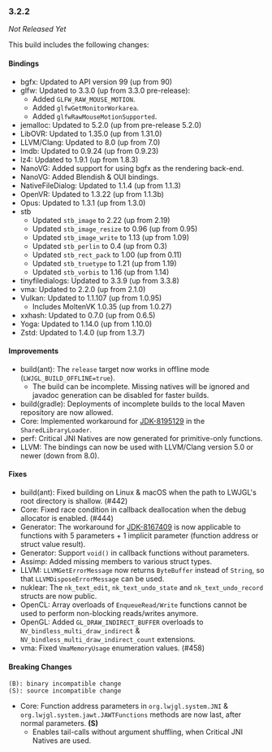 ### 3.2.2

_Not Released Yet_

This build includes the following changes:

#### Bindings

- bgfx: Updated to API version 99 (up from 90)
- glfw: Updated to 3.3.0 (up from 3.3.0 pre-release):
    * Added `GLFW_RAW_MOUSE_MOTION`.
    * Added `glfwGetMonitorWorkarea`.
    * Added `glfwRawMouseMotionSupported`.
- jemalloc: Updated to 5.2.0 (up from pre-release 5.2.0)
- LibOVR: Updated to 1.35.0 (up from 1.31.0)
- LLVM/Clang: Updated to 8.0 (up from 7.0)
- lmdb: Updated to 0.9.24 (up from 0.9.23)
- lz4: Updated to 1.9.1 (up from 1.8.3)
- NanoVG: Added support for using bgfx as the rendering back-end.
- NanoVG: Added Blendish & OUI bindings. 
- NativeFileDialog: Updated to 1.1.4 (up from 1.1.3)
- OpenVR: Updated to 1.3.22 (up from 1.1.3b)
- Opus: Updated to 1.3.1 (up from 1.3.0)
- stb
    * Updated `stb_image` to 2.22 (up from 2.19)
    * Updated `stb_image_resize` to 0.96 (up from 0.95)
    * Updated `stb_image_write` to 1.13 (up from 1.09)
    * Updated `stb_perlin` to 0.4 (up from 0.3)
    * Updated `stb_rect_pack` to 1.00 (up from 0.11)
    * Updated `stb_truetype` to 1.21 (up from 1.19)
    * Updated `stb_vorbis` to 1.16 (up from 1.14)
- tinyfiledialogs: Updated to 3.3.9 (up from 3.3.8)
- vma: Updated to 2.2.0 (up from 2.1.0)
- Vulkan: Updated to 1.1.107 (up from 1.0.95)
    * Includes MoltenVK 1.0.35 (up from 1.0.27)
- xxhash: Updated to 0.7.0 (up from 0.6.5)
- Yoga: Updated to 1.14.0 (up from 1.10.0)
- Zstd: Updated to 1.4.0 (up from 1.3.7)

#### Improvements

- build(ant): The `release` target now works in offline mode (`LWJGL_BUILD_OFFLINE=true`).
    * The build can be incomplete. Missing natives will be ignored and javadoc generation can be disabled for faster builds.
- build(gradle): Deployments of incomplete builds to the local Maven repository are now allowed.
- Core: Implemented workaround for [JDK-8195129](https://bugs.openjdk.java.net/browse/JDK-8195129) in the `SharedLibraryLoader`.
- perf: Critical JNI Natives are now generated for primitive-only functions.
- LLVM: The bindings can now be used with LLVM/Clang version 5.0 or newer (down from 8.0).

#### Fixes

- build(ant): Fixed building on Linux & macOS when the path to LWJGL's root directory is shallow. (#442)
- Core: Fixed race condition in callback deallocation when the debug allocator is enabled. (#444)
- Generator: The workaround for [JDK-8167409](https://bugs.openjdk.java.net/browse/JDK-8167409) is now applicable to functions with 5 parameters + 1 implicit parameter (function address or struct value result).
- Generator: Support `void()` in callback functions without parameters. 
- Assimp: Added missing members to various struct types.
- LLVM: `LLVMGetErrorMessage` now returns `ByteBuffer` instead of `String`, so that `LLVMDisposeErrorMessage` can be used.
- nuklear: The `nk_text_edit`, `nk_text_undo_state` and `nk_text_undo_record` structs are now public.
- OpenCL: Array overloads of `EnqueueRead/Write` functions cannot be used to perform non-blocking reads/writes anymore.  
- OpenGL: Added `GL_DRAW_INDIRECT_BUFFER` overloads to `NV_bindless_multi_draw_indirect` & `NV_bindless_multi_draw_indirect_count` extensions.
- vma: Fixed `VmaMemoryUsage` enumeration values. (#458)

#### Breaking Changes

```
(B): binary incompatible change
(S): source incompatible change
```

- Core: Function address parameters in `org.lwjgl.system.JNI` & `org.lwjgl.system.jawt.JAWTFunctions` methods are now last, after normal parameters. **(S)**
    * Enables tail-calls without argument shuffling, when Critical JNI Natives are used.